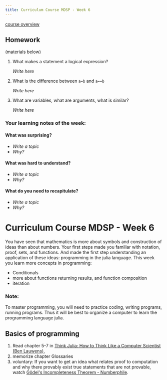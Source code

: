 ```yaml
---
title: Curriculum Course MDSP - Week 6
---
```


[course overview](../)

## Homework

(materials below)

1. What makes a statement a logical expression?

   *Write here*

2. What is the difference between `a=b` and `a==b`
    
   *Write here*

3. What are variables, what are arguments, what is similar?
   
   *Write here*
 
### Your learning notes of the week:
#### What was surprising? 

- *Write a topic*
- *Why?*

#### What was hard to understand? 

- *Write a topic*
- *Why?*


#### What do you need to recapitulate?

- *Write a topic*
- *Why?*


# Curriculum Course MDSP - Week 6

You have seen that mathematics is more about symbols and construction of ideas than about numbers.
Your first steps made you familiar with notation, proof, sets, and functions.
And made the first step understanding an application of these ideas: programming in the julia language.
This week you learn more concepts in programming: 
- Conditionals
- more about functions returning results, and function composition
- iteration

### Note:
To master programming, you will need to practice coding, writing programs, running programs.
Thus it will be best to organize a computer to learn the programming language julia.


## Basics of programming

1. Read chapter 5-7 in [Think Julia: How to Think Like a Computer Scientist (Ben Lauwens)](https://benlauwens.github.io/ThinkJulia.jl/latest/book.html),
2. memorize chapter Glossaries
3. voluntary: If you want to get an idea what relates proof to computation and why there provably exist true statements that are not provable, watch [Gödel's Incompleteness Theorem - Numberphile](https://youtu.be/O4ndIDcDSGc).


